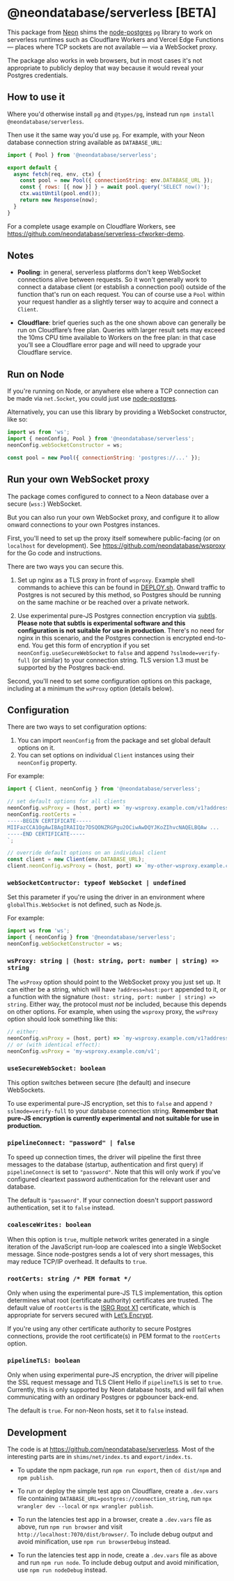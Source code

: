 # @neondatabase/serverless [BETA]

This package from [Neon](https://neon.tech) shims the [node-postgres](https://node-postgres.com/) `pg` library to work on serverless runtimes such as Cloudflare Workers and Vercel Edge Functions — places where TCP sockets are not available — via a WebSocket proxy.

The package also works in web browsers, but in most cases it's not appropriate to publicly deploy that way because it would reveal your Postgres credentials.


## How to use it

Where you'd otherwise install `pg` and `@types/pg`, instead run `npm install @neondatabase/serverless`.

Then use it the same way you'd use `pg`. For example, with your Neon database connection string available as `DATABASE_URL`:

```javascript
import { Pool } from '@neondatabase/serverless';

export default {
  async fetch(req, env, ctx) {
    const pool = new Pool({ connectionString: env.DATABASE_URL });
    const { rows: [{ now }] } = await pool.query('SELECT now()');
    ctx.waitUntil(pool.end());
    return new Response(now);
  }
}
```

For a complete usage example on Cloudflare Workers, see https://github.com/neondatabase/serverless-cfworker-demo.


## Notes

* **Pooling**: in general, serverless platforms don't keep WebSocket connections alive between requests. So it won't generally work to connect a database client (or establish a connection pool) outside of the function that's run on each request. You can of course use a `Pool` within your request handler as a slightly terser way to acquire and connect a `Client`.

* **Cloudflare**: brief queries such as the one shown above can generally be run on Cloudflare’s free plan. Queries with larger result sets may exceed the 10ms CPU time available to Workers on the free plan: in that case you’ll see a Cloudflare error page and will need to upgrade your Cloudflare service.


## Run on Node

If you're running on Node, or anywhere else where a TCP connection can be made via `net.Socket`, you could just use [node-postgres](https://node-postgres.com/).

Alternatively, you can use this library by providing a WebSocket constructor, like so:

```javascript
import ws from 'ws';
import { neonConfig, Pool } from '@neondatabase/serverless';
neonConfig.webSocketConstructor = ws; 

const pool = new Pool({ connectionString: 'postgres://...' });
```


## Run your own WebSocket proxy

The package comes configured to connect to a Neon database over a secure (`wss:`) WebSocket.

But you can also run your own WebSocket proxy, and configure it to allow onward connections to your own Postgres instances.

First, you'll need to set up the proxy itself somewhere public-facing (or on `localhost` for development). See https://github.com/neondatabase/wsproxy for the Go code and instructions.

There are two ways you can secure this.

1. Set up nginx as a TLS proxy in front of `wsproxy`. Example shell commands to achieve this can be found in [DEPLOY.sh](DEPLOY.sh). Onward traffic to Postgres is not secured by this method, so Postgres should be running on the same machine or be reached over a private network.

2. Use experimental pure-JS Postgres connection encryption via [subtls](https://github.com/jawj/subtls). **Please note that subtls is experimental software and this configuration is not suitable for use in production**. There's no need for nginx in this scenario, and the Postgres connection is encrypted end-to-end. You get this form of encryption if you set `neonConfig.useSecureWebSocket` to `false` and append `?sslmode=verify-full` (or similar) to your connection string. TLS version 1.3 must be supported by the Postgres back-end.

Second, you'll need to set some configuration options on this package, including at a minimum the `wsProxy` option (details below).


## Configuration

There are two ways to set configuration options:

1. You can import `neonConfig` from the package and set global default options on it. 
2. You can set options on individual `Client` instances using their `neonConfig` property.

For example:

```javascript
import { Client, neonConfig } from '@neondatabase/serverless';

// set default options for all clients
neonConfig.wsProxy = (host, port) => `my-wsproxy.example.com/v1?address=${host}:${port}`;
neonConfig.rootCerts = `
-----BEGIN CERTIFICATE-----
MIIFazCCA1OgAwIBAgIRAIIQz7DSQONZRGPgu2OCiwAwDQYJKoZIhvcNAQELBQAw ...
-----END CERTIFICATE-----
`;

// override default options on an individual client
const client = new Client(env.DATABASE_URL);
client.neonConfig.wsProxy = (host, port) => `my-other-wsproxy.example.com/v1?address=${host}:${port}`;
```

### `webSocketContructor: typeof WebSocket | undefined`

Set this parameter if you're using the driver in an environment where `globalThis.WebSocket` is not defined, such as Node.js.

For example:

```javascript
import ws from 'ws';
import { neonConfig } from '@neondatabase/serverless';
neonConfig.webSocketConstructor = ws; 
```

### `wsProxy: string | (host: string, port: number | string) => string`

The `wsProxy` option should point to the WebSocket proxy you just set up. It can either be a string, which will have `?address=host:port` appended to it, or a function with the signature `(host: string, port: number | string) => string`. Either way, the protocol must _not_ be included, because this depends on other options. For example, when using the `wsproxy` proxy, the `wsProxy` option should look something like this:

```javascript
// either:
neonConfig.wsProxy = (host, port) => `my-wsproxy.example.com/v1?address=${host}:${port}`
// or (with identical effect):
neonConfig.wsProxy = 'my-wsproxy.example.com/v1';
```

### `useSecureWebSocket: boolean`

This option switches between secure (the default) and insecure WebSockets. 

To use experimental pure-JS encryption, set this to `false` and append `?sslmode=verify-full` to your database connection string. **Remember that pure-JS encryption is currently experimental and not suitable for use in production.**

### `pipelineConnect: "password" | false`

To speed up connection times, the driver will pipeline the first three messages to the database (startup, authentication and first query) if `pipelineConnect` is set to `"password"`. Note that this will only work if you've configured cleartext password authentication for the relevant user and database. 

The default is `"password"`. If your connection doesn't support password authentication, set it to `false` instead.

### `coalesceWrites: boolean`

When this option is `true`, multiple network writes generated in a single iteration of the JavaScript run-loop are coalesced into a single WebSocket message. Since node-postgres sends a lot of very short messages, this may reduce TCP/IP overhead. It defaults to `true`.

### `rootCerts: string /* PEM format */`

Only when using the experimental pure-JS TLS implementation, this option determines what root (certificate authority) certificates are trusted. The default value of `rootCerts` is the [ISRG Root X1](https://letsencrypt.org/certificates/) certificate, which is appropriate for servers secured with [Let’s Encrypt](https://letsencrypt.org/).

If you're using any other certificate authority to secure Postgres connections, provide the root certificate(s) in PEM format to the `rootCerts` option.

### `pipelineTLS: boolean`

Only when using experimental pure-JS encryption, the driver will pipeline the SSL request message and TLS Client Hello if `pipelineTLS` is set to `true`. Currently, this is only supported by Neon database hosts, and will fail when communicating with an ordinary Postgres or pgbouncer back-end.

The default is `true`. For non-Neon hosts, set it to `false` instead.

## Development

The code is at https://github.com/neondatabase/serverless. Most of the interesting parts are in `shims/net/index.ts` and `export/index.ts`.

* To update the npm package, run `npm run export`, then `cd dist/npm` and `npm publish`.

* To run or deploy the simple test app on Cloudflare, create a `.dev.vars` file containing `DATABASE_URL=postgres://connection_string`, run `npx wrangler dev --local` or `npx wrangler publish`.

* To run the latencies test app in a browser, create a `.dev.vars` file as above, run `npm run browser` and visit `http://localhost:7070/dist/browser/`. To include debug output and avoid minification, use `npm run browserDebug` instead.

* To run the latencies test app in node, create a `.dev.vars` file as above and run `npm run node`. To include debug output and avoid minification, use `npm run nodeDebug` instead.